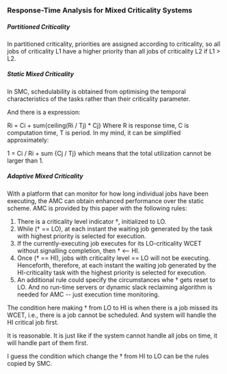 ### Response-Time Analysis for Mixed Criticality Systems

##### Partitioned Criticality
In partitioned criticality, priorities are assigned according to criticality, so all jobs of criticality L1 have a higher priority than all jobs of criticality L2 if L1 > L2.
##### Static Mixed Criticality
In SMC, schedulability is obtained from optimising the temporal characteristics of the tasks rather than their criticality parameter.

And there is a expression:

Ri  = Ci + sum{ceiling(Ri / Tj) * Cj}
Where R is response time, C is computation time, T is period.
In my mind, it can be simplified approximately:

1 = Ci / Ri  + sum {Cj / Tj}
which means that the total utilization cannot be larger than 1.
##### Adaptive Mixed Criticality
With a platform that can monitor for how long individual jobs have been executing, the AMC can obtain enhanced performance over the static scheme.
AMC is provided by this paper with the following rules:
1. There is a criticality level indicator †, initialized to LO.
2. While († == LO), at each instant the waiting job generated by the task with highest priority is selected for execution.
3. If the currently-executing job executes for its LO-criticality WCET without signalling completion, then † <-- HI.
4. Once († == HI), jobs with criticality level == LO will not be executing. Henceforth, therefore, at each instant the waiting job generated by the HI-criticality task with the highest priority is selected for execution.
5. An additional rule could specify the circumstances whe † gets reset to LO.
And no run-time servers or dynamic slack reclaiming algorithm is needed for AMC -- just execution time monitoring.

The condition here making † from LO to HI is when there is a job missed its WCET, i.e., there is a job cannot be scheduled. And system will handle the HI critical job first.

It is reasonable. It is just like if the system cannot handle all jobs on time, it will handle part of them first.

I guess the condition which change the † from HI to LO can be the rules copied by SMC.
